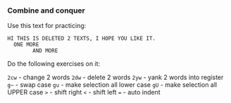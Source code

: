 ### Combine and conquer

Use this text for practicing:

```TEXT
HI THIS IS DELETED 2 TEXTS, I HOPE YOU LIKE IT.
  ONE MORE
        AND MORE
```

Do the following exercises on it:

`2cw` - change 2 words
`2dw` - delete 2 words
`2yw` - yank 2 words into register
`g~`  - swap case
`gu`  - make selection all lower case
`gU`  - make selection all UPPER case
`>`   - shift right
`<`   - shift left
`=`   - auto indent
